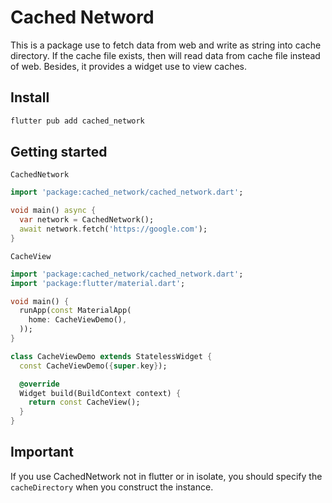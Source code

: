 # Cached Netword

This is a package use to fetch data from web and write as string into cache directory. If the cache file exists, then will read data from cache file instead of web.
Besides, it provides a widget use to view caches.

## Install

```bash
flutter pub add cached_network
```

## Getting started

`CachedNetwork`

```dart
import 'package:cached_network/cached_network.dart';

void main() async {
  var network = CachedNetwork();
  await network.fetch('https://google.com');
}
```

`CacheView`

```dart
import 'package:cached_network/cached_network.dart';
import 'package:flutter/material.dart';

void main() {
  runApp(const MaterialApp(
    home: CacheViewDemo(),
  ));
}

class CacheViewDemo extends StatelessWidget {
  const CacheViewDemo({super.key});

  @override
  Widget build(BuildContext context) {
    return const CacheView();
  }
}
```

## Important

If you use CachedNetwork not in flutter or in isolate, you should specify the `cacheDirectory` when you construct the instance.
